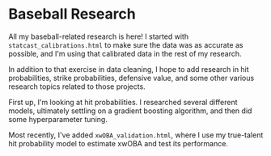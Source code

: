 # Baseball Research

All my baseball-related research is here! I started with `statcast_calibrations.html` to make sure the data was as accurate as possible, and I'm using that calibrated data in the rest of my research.

In addition to that exercise in data cleaning, I hope to add research in hit probabilities, strike probabilities, defensive value, and some other various research topics related to those projects.

First up, I'm looking at hit probabilities. I researched several different models, ultimately settling on a gradient boosting algorithm, and then did some hyperparameter tuning.

Most recently, I've added `xwOBA_validation.html`, where I use my true-talent hit probability model to estimate xwOBA and test its performance.
